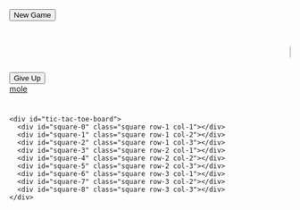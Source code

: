 <!DOCTYPE html>
<html lang="en">

<head>
  <meta charset="UTF-8">
  <meta name="viewport" content="width=device-width, initial-scale=1.0">
  <title>App Academy DOM API Tic-Tac-Toe Project</title>
  <link rel="stylesheet" href="./site.css">
</head>

<body>
  <div class="actions">
    <button id="new-game">New Game</button>
    <span id="banner" class="banner"><h1><marquee>LETS PLAY HOLLYWOOD SQUARES!!!</marquee></h1></span>
    <button id="give-up">Give Up</button>
  </div>
  <a href="./mole.html">mole</a>
  <div id="game">
    <h1 class="announcement" id="game-status"></h1>
    
    <div id="tic-tac-toe-board">
      <div id="square-0" class="square row-1 col-1"></div>
      <div id="square-1" class="square row-1 col-2"></div>
      <div id="square-2" class="square row-1 col-3"></div>
      <div id="square-3" class="square row-2 col-1"></div>
      <div id="square-4" class="square row-2 col-2"></div>
      <div id="square-5" class="square row-2 col-3"></div>
      <div id="square-6" class="square row-3 col-1"></div>
      <div id="square-7" class="square row-3 col-2"></div>
      <div id="square-8" class="square row-3 col-3"></div>
    </div>
    
  </div>
  <script src="./tic-tac-toe.js"></script>
</body>

</html>
